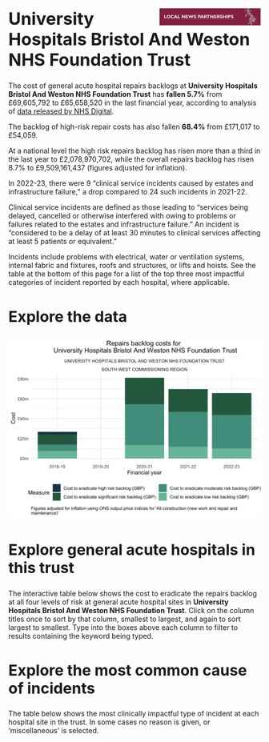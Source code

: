 <!DOCTYPE html>

<html>

<head>

<meta charset="utf-8" />
<meta name="generator" content="pandoc" />
<meta http-equiv="X-UA-Compatible" content="IE=EDGE" />




<title>01templateBYTRUST.knit</title>

<script src="libs/header-attrs-2.19/header-attrs.js"></script>
<script src="libs/jquery-3.6.0/jquery-3.6.0.min.js"></script>
<meta name="viewport" content="width=device-width, initial-scale=1" />
<link href="libs/bootstrap-3.3.5/css/bootstrap.min.css" rel="stylesheet" />
<script src="libs/bootstrap-3.3.5/js/bootstrap.min.js"></script>
<script src="libs/bootstrap-3.3.5/shim/html5shiv.min.js"></script>
<script src="libs/bootstrap-3.3.5/shim/respond.min.js"></script>
<style>h1 {font-size: 34px;}
       h1.title {font-size: 38px;}
       h2 {font-size: 30px;}
       h3 {font-size: 24px;}
       h4 {font-size: 18px;}
       h5 {font-size: 16px;}
       h6 {font-size: 12px;}
       code {color: inherit; background-color: rgba(0, 0, 0, 0.04);}
       pre:not([class]) { background-color: white }</style>
<script src="libs/navigation-1.1/tabsets.js"></script>
<link href="libs/highlightjs-9.12.0/default.css" rel="stylesheet" />
<script src="libs/highlightjs-9.12.0/highlight.js"></script>
<script src="libs/htmlwidgets-1.6.1/htmlwidgets.js"></script>
<link href="libs/datatables-css-0.0.0/datatables-crosstalk.css" rel="stylesheet" />
<script src="libs/datatables-binding-0.27/datatables.js"></script>
<link href="libs/dt-core-bootstrap-1.12.1/css/dataTables.bootstrap.min.css" rel="stylesheet" />
<link href="libs/dt-core-bootstrap-1.12.1/css/dataTables.bootstrap.extra.css" rel="stylesheet" />
<script src="libs/dt-core-bootstrap-1.12.1/js/jquery.dataTables.min.js"></script>
<script src="libs/dt-core-bootstrap-1.12.1/js/dataTables.bootstrap.min.js"></script>
<link href="libs/nouislider-7.0.10/jquery.nouislider.min.css" rel="stylesheet" />
<script src="libs/nouislider-7.0.10/jquery.nouislider.min.js"></script>
<link href="libs/selectize-0.12.0/selectize.bootstrap3.css" rel="stylesheet" />
<script src="libs/selectize-0.12.0/selectize.min.js"></script>
<link href="libs/crosstalk-1.2.0/css/crosstalk.min.css" rel="stylesheet" />
<script src="libs/crosstalk-1.2.0/js/crosstalk.min.js"></script>
<!-- Google tag (gtag.js) -->
<script async src="https://www.googletagmanager.com/gtag/js?id=G-QE0LKSXVLK"></script>
<script>
  window.dataLayer = window.dataLayer || [];
  function gtag(){dataLayer.push(arguments);}
  gtag('js', new Date());

  gtag('config', 'G-QE0LKSXVLK');
</script>

<style type="text/css">
  code{white-space: pre-wrap;}
  span.smallcaps{font-variant: small-caps;}
  span.underline{text-decoration: underline;}
  div.column{display: inline-block; vertical-align: top; width: 50%;}
  div.hanging-indent{margin-left: 1.5em; text-indent: -1.5em;}
  ul.task-list{list-style: none;}
    </style>

<style type="text/css">code{white-space: pre;}</style>
<script type="text/javascript">
if (window.hljs) {
  hljs.configure({languages: []});
  hljs.initHighlightingOnLoad();
  if (document.readyState && document.readyState === "complete") {
    window.setTimeout(function() { hljs.initHighlighting(); }, 0);
  }
}
</script>









<style type = "text/css">
.main-container {
  max-width: 940px;
  margin-left: auto;
  margin-right: auto;
}
img {
  max-width:100%;
}
.tabbed-pane {
  padding-top: 12px;
}
.html-widget {
  margin-bottom: 20px;
}
button.code-folding-btn:focus {
  outline: none;
}
summary {
  display: list-item;
}
details > summary > p:only-child {
  display: inline;
}
pre code {
  padding: 0;
}
</style>



<!-- tabsets -->

<style type="text/css">
.tabset-dropdown > .nav-tabs {
  display: inline-table;
  max-height: 500px;
  min-height: 44px;
  overflow-y: auto;
  border: 1px solid #ddd;
  border-radius: 4px;
}

.tabset-dropdown > .nav-tabs > li.active:before, .tabset-dropdown > .nav-tabs.nav-tabs-open:before {
  content: "\e259";
  font-family: 'Glyphicons Halflings';
  display: inline-block;
  padding: 10px;
  border-right: 1px solid #ddd;
}

.tabset-dropdown > .nav-tabs.nav-tabs-open > li.active:before {
  content: "\e258";
  font-family: 'Glyphicons Halflings';
  border: none;
}

.tabset-dropdown > .nav-tabs > li.active {
  display: block;
}

.tabset-dropdown > .nav-tabs > li > a,
.tabset-dropdown > .nav-tabs > li > a:focus,
.tabset-dropdown > .nav-tabs > li > a:hover {
  border: none;
  display: inline-block;
  border-radius: 4px;
  background-color: transparent;
}

.tabset-dropdown > .nav-tabs.nav-tabs-open > li {
  display: block;
  float: none;
}

.tabset-dropdown > .nav-tabs > li {
  display: none;
}
</style>

<!-- code folding -->




</head>

<body>


<div class="container-fluid main-container">




<div id="header">



<h1 class="title toc-ignore"><p><img
src="https://raw.githubusercontent.com/sduiopc/test1/branch1/LNP%20Header-01.jpg"
style="width:40.0%" align="right" /></p></h1>

</div>


<div id="university-hospitals-bristol-and-weston-nhs-foundation-trust"
class="section level1">
<h1>University Hospitals Bristol And Weston NHS Foundation Trust</h1>
<p>The cost of general acute hospital repairs backlogs at
<strong>University Hospitals Bristol And Weston NHS Foundation
Trust</strong> has <strong>fallen 5.7%</strong> from £69,605,792 to
£65,658,520 in the last financial year, according to analysis of <a
href="https://digital.nhs.uk/data-and-information/publications/statistical/estates-returns-information-collection/england-2022-23">data
released by NHS Digital</a>.</p>
<p>The backlog of high-risk repair costs has also fallen
<strong>68.4%</strong> from £171,017 to £54,059.</p>
<p>At a national level the high risk repairs backlog has risen more than
a third in the last year to £2,078,970,702, while the overall repairs
backlog has risen 8.7% to £9,509,161,437 (figures adjusted for
inflation).</p>
<p>In 2022-23, there were 9 “clinical service incidents caused by
estates and infrastructure failure,” a drop compared to 24 such
incidents in 2021-22.</p>
<p>Clinical service incidents are defined as those leading to “services
being delayed, cancelled or otherwise interfered with owing to problems
or failures related to the estates and infrastructure failure.” An
incident is “considered to be a delay of at least 30 minutes to clinical
services affecting at least 5 patients or equivalent.”</p>
<p>Incidents include problems with electrical, water or ventilation
systems, internal fabric and fixtures, roofs and structures, or lifts
and hoists. See the table at the bottom of this page for a list of the
top three most impactful categories of incident reported by each
hospital, where applicable.</p>
<div id="explore-the-data" class="section level2">
<h2>Explore the data</h2>
<p><img src="UNIVERSITY-HOSPITALS-BRISTOL-AND-WESTON-NHS-FOUNDATION-TRUST_files/figure-html/stacked%20bar%20chart-1.png" width="672" /></p>
</div>
<div id="explore-general-acute-hospitals-in-this-trust"
class="section level2">
<h2>Explore general acute hospitals in this trust</h2>
<p>The interactive table below shows the cost to eradicate the repairs
backlog at all four levels of risk at general acute hospital sites in
<strong>University Hospitals Bristol And Weston NHS Foundation
Trust</strong>. Click on the column titles once to sort by that column,
smallest to largest, and again to sort largest to smallest. Type into
the boxes above each column to filter to results containing the keyword
being typed.</p>
<div class="datatables html-widget html-fill-item-overflow-hidden html-fill-item" id="htmlwidget-aa9b37f125c02636e239" style="width:100%;height:auto;"></div>
<script type="application/json" data-for="htmlwidget-aa9b37f125c02636e239">{"x":{"style":"bootstrap","filter":"top","vertical":false,"filterHTML":"<tr>\n  <td><\/td>\n  <td data-type=\"character\" style=\"vertical-align: top;\">\n    <div class=\"form-group has-feedback\" style=\"margin-bottom: auto;\">\n      <input type=\"search\" placeholder=\"All\" class=\"form-control\" style=\"width: 100%;\"/>\n      <span class=\"glyphicon glyphicon-remove-circle form-control-feedback\"><\/span>\n    <\/div>\n  <\/td>\n  <td data-type=\"character\" style=\"vertical-align: top;\">\n    <div class=\"form-group has-feedback\" style=\"margin-bottom: auto;\">\n      <input type=\"search\" placeholder=\"All\" class=\"form-control\" style=\"width: 100%;\"/>\n      <span class=\"glyphicon glyphicon-remove-circle form-control-feedback\"><\/span>\n    <\/div>\n  <\/td>\n  <td data-type=\"character\" style=\"vertical-align: top;\">\n    <div class=\"form-group has-feedback\" style=\"margin-bottom: auto;\">\n      <input type=\"search\" placeholder=\"All\" class=\"form-control\" style=\"width: 100%;\" disabled=\"\"/>\n      <span class=\"glyphicon glyphicon-remove-circle form-control-feedback\"><\/span>\n    <\/div>\n  <\/td>\n  <td data-type=\"character\" style=\"vertical-align: top;\">\n    <div class=\"form-group has-feedback\" style=\"margin-bottom: auto;\">\n      <input type=\"search\" placeholder=\"All\" class=\"form-control\" style=\"width: 100%;\"/>\n      <span class=\"glyphicon glyphicon-remove-circle form-control-feedback\"><\/span>\n    <\/div>\n  <\/td>\n  <td data-type=\"character\" style=\"vertical-align: top;\">\n    <div class=\"form-group has-feedback\" style=\"margin-bottom: auto;\">\n      <input type=\"search\" placeholder=\"All\" class=\"form-control\" style=\"width: 100%;\"/>\n      <span class=\"glyphicon glyphicon-remove-circle form-control-feedback\"><\/span>\n    <\/div>\n  <\/td>\n  <td data-type=\"character\" style=\"vertical-align: top;\">\n    <div class=\"form-group has-feedback\" style=\"margin-bottom: auto;\">\n      <input type=\"search\" placeholder=\"All\" class=\"form-control\" style=\"width: 100%;\"/>\n      <span class=\"glyphicon glyphicon-remove-circle form-control-feedback\"><\/span>\n    <\/div>\n  <\/td>\n<\/tr>","caption":"<caption>Total backlog repair costs at each site (all risk levels)<\/caption>","data":[["1","2"],["BRISTOL ROYAL INFIRMARY","WESTON GENERAL HOSPITAL"],["£26,926,141","£0"],["£0","£0"],["£55,868,385","£25,382,845"],["£47,255,974","£22,349,818"],["£45,646,635","£20,011,885"]],"container":"<table class=\"table table-striped table-hover row-border order-column display\">\n  <thead>\n    <tr>\n      <th> <\/th>\n      <th>Hospital name<\/th>\n      <th>201819<\/th>\n      <th>201920<\/th>\n      <th>202021<\/th>\n      <th>202122<\/th>\n      <th>202223<\/th>\n    <\/tr>\n  <\/thead>\n<\/table>","options":{"pageLength":10,"scrollX":true,"autoWidth":true,"order":[5,"desc"],"columnDefs":[{"orderable":false,"targets":0}],"orderClasses":false,"orderCellsTop":true}},"evals":[],"jsHooks":[]}</script>
</div>
<div id="explore-the-most-common-cause-of-incidents"
class="section level2">
<h2>Explore the most common cause of incidents</h2>
<p>The table below shows the most clinically impactful type of incident
at each hospital site in the trust. In some cases no reason is given, or
‘miscellaneous’ is selected.</p>
<div class="datatables html-widget html-fill-item-overflow-hidden html-fill-item" id="htmlwidget-ada858136db597ddf188" style="width:100%;height:auto;"></div>
<script type="application/json" data-for="htmlwidget-ada858136db597ddf188">{"x":{"style":"bootstrap","filter":"none","vertical":false,"caption":"<caption>Most clinically impactful incident types<\/caption>","data":[["1","2"],["BRISTOL ROYAL INFIRMARY","WESTON GENERAL HOSPITAL"],["Structure","Miscellaneous"],["Lifts & Hoists","Miscellaneous"],["Heating systems","Miscellaneous"]],"container":"<table class=\"table table-striped table-hover row-border order-column display\">\n  <thead>\n    <tr>\n      <th> <\/th>\n      <th>Hospital name<\/th>\n      <th>Most clinically impactful incident type<\/th>\n      <th>Second most clinically impactful incident type<\/th>\n      <th>Third most clinically impactful incident type<\/th>\n    <\/tr>\n  <\/thead>\n<\/table>","options":{"pageLength":10,"scrollX":true,"autoWidth":true,"order":[1,"desc"],"columnDefs":[{"orderable":false,"targets":0}],"orderClasses":false}},"evals":[],"jsHooks":[]}</script>
</div>
</div>




</div>

<script>

// add bootstrap table styles to pandoc tables
function bootstrapStylePandocTables() {
  $('tr.odd').parent('tbody').parent('table').addClass('table table-condensed');
}
$(document).ready(function () {
  bootstrapStylePandocTables();
});


</script>

<!-- tabsets -->

<script>
$(document).ready(function () {
  window.buildTabsets("TOC");
});

$(document).ready(function () {
  $('.tabset-dropdown > .nav-tabs > li').click(function () {
    $(this).parent().toggleClass('nav-tabs-open');
  });
});
</script>

<!-- code folding -->


<!-- dynamically load mathjax for compatibility with self-contained -->
<script>
  (function () {
    var script = document.createElement("script");
    script.type = "text/javascript";
    script.src  = "https://mathjax.rstudio.com/latest/MathJax.js?config=TeX-AMS-MML_HTMLorMML";
    document.getElementsByTagName("head")[0].appendChild(script);
  })();
</script>

</body>
</html>
